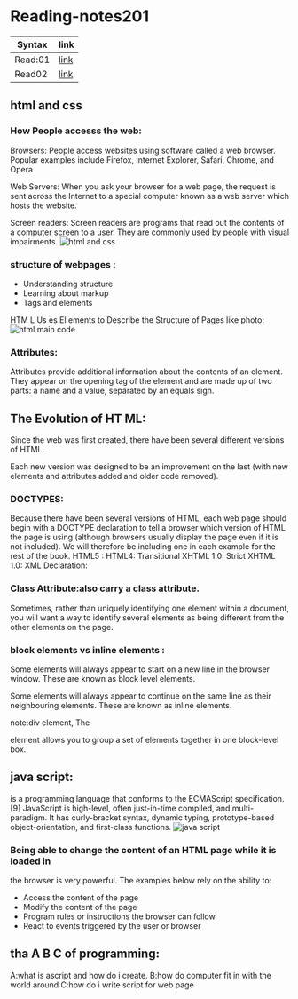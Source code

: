 # Reading-notes201
| Syntax  | link|
| ----------- | ----------- |
| Read:01     | [link]('README.md')|
| Read02     | [link]('class02.md')|

## html and css

### How People accesss the web:
Browsers:
People access websites using
software called a web browser.
Popular examples include
Firefox, Internet Explorer, Safari,
Chrome, and Opera

Web Servers:
When you ask your browser for
a web page, the request is sent
across the Internet to a special
computer known as a web
server which hosts the website.

Screen readers:
Screen readers are programs
that read out the contents of a
computer screen to a user. They
are commonly used by people
with visual impairments.
![html and css](https://miro.medium.com/max/792/1*lJ32Bl-lHWmNMUSiSq17gQ.png)

### structure of webpages :
- Understanding structure
- Learning about markup
- Tags and elements

HTM L Us es El ements
to Describe the
Structure of Pages like photo:
![html main code](https://i.pinimg.com/originals/c3/16/b8/c316b804abc25e9b1c509b1a96d5c9f6.jpg)

### Attributes:
Attributes provide additional information
about the contents of an element. They appear
on the opening tag of the element and are
made up of two parts: a name and a value,
separated by an equals sign.

## The Evolution of HT ML:
Since the web was first created, there have
been several different versions of HTML.

Each new version was designed
to be an improvement on the
last (with new elements and
attributes added and older code
removed).

### DOCTYPES:
Because there have been
several versions of HTML, each
web page should begin with a
DOCTYPE declaration to tell a
browser which version of HTML
the page is using (although
browsers usually display the
page even if it is not included).
We will therefore be including
one in each example for the rest
of the book.
HTML5 :<!DOCTYPE html>
HTML4:<!DOCTYPE html PUBLIC
"-//W3C//DTD HTML 4.01 Transitional//EN"
"http://www.w3.org/TR/html4/loose.dtd">
Transitional XHTML 1.0:<!DOCTYPE html PUBLIC
"-//W3C//DTD XHTML 1.0 Transitional//EN"
"http://www.w3.org/TR/xhtml1/DTD/
xhtml1-transitional.dtd">
Strict XHTML 1.0:<!DOCTYPE html PUBLIC
"-//W3C//DTD XHTML 1.0 Strict//EN"
"http://www.w3.org/TR/xhtml1/DTD/
xhtml1-strict.dtd">
XML Declaration:<?xml version="1.0" ?>

### Class Attribute:also carry a class attribute.
Sometimes, rather than uniquely
identifying one element within
a document, you will want a
way to identify several elements
as being different from the
other elements on the page.
### block elements vs inline elements :
Some elements will always
appear to start on a new line in
the browser window. These are
known as block level elements.

Some elements will always
appear to continue on the
same line as their neighbouring
elements. These are known as
inline elements.

note:div element, The <div> element allows you to
group a set of elements together
in one block-level box.

## java script:
 is a programming language that conforms to the ECMAScript specification.[9] JavaScript is high-level, often just-in-time compiled, and multi-paradigm. It has curly-bracket syntax, dynamic typing, prototype-based object-orientation, and first-class functions.
 ![java script](https://4.bp.blogspot.com/-PQHNOWFNS9o/XAkNsyPerCI/AAAAAAAALks/ONXxkKH3lRwskA3cfiqPa-cGKlt8u-l6wCLcBGAs/w1200-h630-p-k-no-nu/javascript.jpg)

 ### Being able to change the content of an HTML page while it is loaded in
the browser is very powerful. The examples below rely on the ability to:
- Access the content of the page
- Modify the content of the page
- Program rules or instructions the browser can follow
- React to events triggered by the user or browser
## tha A B C of programming:
A:what is ascript and how do i create.
B:how do computer fit in with the world around
C:how do i write script for web page
